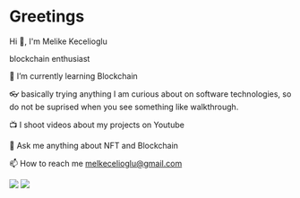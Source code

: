 # Greetings


Hi 👋, I'm Melike Kecelioglu

blockchain enthusiast


🌱 I’m currently learning Blockchain

👓 basically trying anything I am curious about on software technologies, so do not be suprised when you see something like walkthrough.

📺 I shoot videos about my projects on Youtube

💬 Ask me anything about NFT and Blockchain

📫 How to reach me melkecelioglu@gmail.com 

<img src= "https://github-readme-stats.vercel.app/api?username=melkecelioglu&&show_icons=true&title_color=ffffff&icon_color=bb2acf&text_color=daf7dc&bg_color=151515">

<img src= "https://camo.githubusercontent.com/3c9e95ed6b1eb845c16de42f73b17a341cbdfea9c72519697357f05f08304ef4/68747470733a2f2f6b6f6d617265762e636f6d2f67687076632f3f757365726e616d653d6d61766964656e697a266c6162656c3d50726f66696c65253230766965777326636f6c6f723d366637636238267374796c653d706c6173746963">
